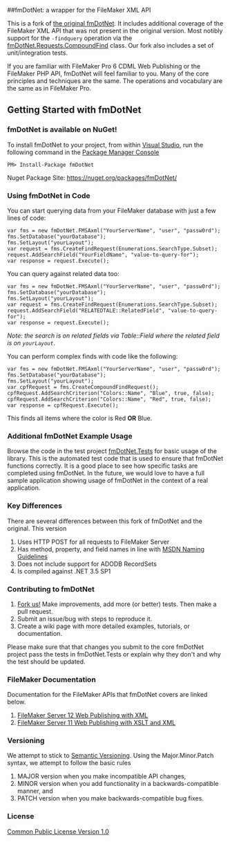 ##fmDotNet: a wrapper for the FileMaker XML API

This is a fork of [the original fmDotNet](http://fmdotnet.sourceforge.net/). It includes additional coverage of the FileMaker XML API that was not present in the original version. Most notibly support for the `-findquery` operation via the [fmDotNet.Requests.CompoundFind](https://github.com/WizardSoftware/fmDotNet/blob/master/src/fmDotNet/Requests/CompoundFind.cs) class. Our fork also includes a set of unit/integration tests.

If you are familiar with FileMaker Pro 6 CDML Web Publishing or the FileMaker PHP API, fmDotNet will feel familiar to you. Many of the core principles and techniques are the same. The operations and vocabulary are the same as in FileMaker Pro.

## Getting Started with fmDotNet

### fmDotNet is available on NuGet!

To install fmDotNet to your project, from within [Visual Studio](http://www.microsoft.com/visualstudio/eng/products/visual-studio-express-products), run the following command in the [Package Manager Console](http://docs.nuget.org/docs/start-here/using-the-package-manager-console)

    PM> Install-Package fmDotNet
	
Nuget Package Site: https://nuget.org/packages/fmDotNet/

### Using fmDotNet in Code

You can start querying data from your FileMaker database with just a few lines of code:

    var fms = new fmDotNet.FMSAxml("YourServerName", "user", "passw0rd");
    fms.SetDatabase("yourDatabase");
    fms.SetLayout("yourLayout");
    var request = fms.CreateFindRequest(Enumerations.SearchType.Subset);
    request.AddSearchField("YourFieldName", "value-to-query-for");
    var response = request.Execute();

You can query against related data too:

    var fms = new fmDotNet.FMSAxml("YourServerName", "user", "passw0rd");
    fms.SetDatabase("yourDatabase");
    fms.SetLayout("yourLayout");
    var request = fms.CreateFindRequest(Enumerations.SearchType.Subset);
    request.AddSearchField("RELATEDTALE::RelatedField", "value-to-query-for");
    var response = request.Execute();
	
*Note: the search is on related fields via Table::Field where the related field is on `yourLayout`*.

You can perform complex finds with code like the following:

    var fms = new fmDotNet.FMSAxml("YourServerName", "user", "passw0rd");
    fms.SetDatabase("yourDatabase");
    fms.SetLayout("yourLayout");
    var cpfRequest = fms.CreateCompoundFindRequest();
    cpfRequest.AddSearchCriterion("Colors::Name", "Blue", true, false);
    cpfRequest.AddSearchCriterion("Colors::Name", "Red", true, false);
    var response = cpfRequest.Execute();

This finds all items where the color is Red **OR** Blue.

### Additional fmDotNet Example Usage

Browse the code in the test project [fmDotNet.Tests](https://github.com/WizardSoftware/fmDotNet/tree/master/src/fmDotNet.Tests) for basic usage of the library. This is the automated test code that is used to ensure that fmDotNet functions correctly. It is a good place to see how specific tasks are completed using fmDotNet. In the future, we would love to have a full sample application showing usage of fmDotNet in the context of a real application.

### Key Differences 

There are several differences between this fork of fmDotNet and the original. This version

 1. Uses HTTP POST for all requests to FileMaker Server
 2. Has method, property, and field names in line with [MSDN Naming Guidelines](http://msdn.microsoft.com/en-us/library/vstudio/ms229002.aspx)
 3. Does not include support for ADODB RecordSets
 4. Is compiled against .NET 3.5 SP1

### Contributing to fmDotNet

 1. [Fork us!](https://github.com/WizardSoftware/fmDotNet/fork) Make improvements, add more (or better) tests. Then make a pull request. 
 2. Submit an issue/bug with steps to reproduce it.
 3. Create a wiki page with more detailed examples, tutorials, or documentation.
 
Please make sure that that changes you submit to the core fmDotNet project pass the tests in fmDotNet.Tests or explain why they don't and why the test should be updated.

### FileMaker Documentation

Documentation for the FileMaker APIs that fmDotNet covers are linked below.

 1. [FileMaker Server 12 Web Publishing with XML](http://www.filemaker.com/support/product/docs/12/fms/fms12_cwp_xml_en.pdf)
 2. [FileMaker Server 11 Web Publishing with XSLT and XML](http://www.filemaker.com/support/product/docs/fms/fms11_cwp_xslt_en.pdf)

### Versioning

We attempt to stick to [Semantic Versioning](http://semver.org/). Using the Major.Minor.Patch syntax, we attempt to follow the basic rules

 1. MAJOR version when you make incompatible API changes,
 2. MINOR version when you add functionality in a backwards-compatible manner, and
 3. PATCH version when you make backwards-compatible bug fixes.

### License

[Common Public License Version 1.0](http://opensource.org/licenses/cpl1.0.txt)